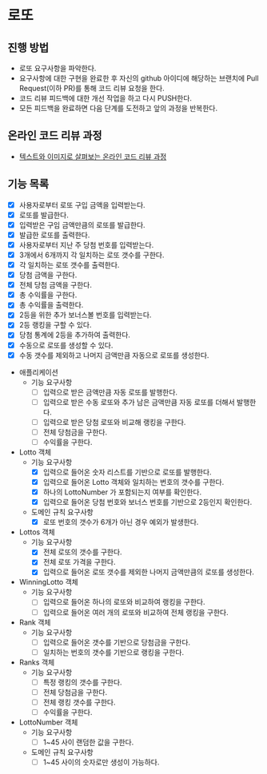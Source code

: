 # 로또
## 진행 방법
* 로또 요구사항을 파악한다.
* 요구사항에 대한 구현을 완료한 후 자신의 github 아이디에 해당하는 브랜치에 Pull Request(이하 PR)를 통해 코드 리뷰 요청을 한다.
* 코드 리뷰 피드백에 대한 개선 작업을 하고 다시 PUSH한다.
* 모든 피드백을 완료하면 다음 단계를 도전하고 앞의 과정을 반복한다.

## 온라인 코드 리뷰 과정
* [텍스트와 이미지로 살펴보는 온라인 코드 리뷰 과정](https://github.com/next-step/nextstep-docs/tree/master/codereview)

## 기능 목록 
- [x] 사용자로부터 로또 구입 금액을 입력받는다.
- [x] 로또를 발급한다.
- [x] 입력받은 구임 금액만큼의 로또를 발급한다. 
- [x] 발급한 로또를 출력한다.
- [x] 사용자로부터 지난 주 당첨 번호를 입력받는다. 
- [x] 3개에서 6개까지 각 일치하는 로또 갯수를 구한다.
- [x] 각 일치하는 로또 갯수를 출력한다.
- [x] 당첨 금액을 구한다.
- [x] 전체 당첨 금액을 구한다.
- [x] 총 수익률을 구한다.
- [x] 총 수익률을 출력한다. 
- [x] 2등을 위한 추가 보너스볼 번호를 입력받는다. 
- [x] 2등 랭킹을 구할 수 있다. 
- [x] 당첨 통계에 2등을 추가하여 출력한다. 
- [x] 수동으로 로또를 생성할 수 있다.
- [x] 수동 갯수를 제외하고 나머지 금액만큼 자동으로 로또를 생성한다.

- 애플리케이션
  - 기능 요구사항 
    - [ ] 입력으로 받은 금액만큼 자동 로또를 발행한다. 
    - [ ] 입력으로 받은 수동 로또와 추가 남은 금액만큼 자동 로또를 더해서 발행한다.
    - [ ] 입력으로 받은 당첨 로또와 비교해 랭킹을 구한다. 
    - [ ] 전체 당첨금을 구한다. 
    - [ ] 수익률을 구한다. 
- Lotto 객체
  - 기능 요구사항 
    - [x] 입력으로 들어온 숫자 리스트를 기반으로 로또를 발행한다.
    - [x] 입력으로 들어온 Lotto 객체와 일치하는 번호의 갯수를 구한다. 
    - [x] 하나의 LottoNumber 가 포함되는지 여부를 확인한다. 
    - [x] 입력으로 들어온 당첨 번호와 보너스 번호를 기반으로 2등인지 확인한다. 
  - 도메인 규칙 요구사항 
    - [x] 로또 번호의 갯수가 6개가 아닌 경우 예외가 발생한다. 
- Lottos 객체 
  - 기능 요구사항 
    - [x] 전체 로또의 갯수를 구한다. 
    - [x] 전체 로또 가격을 구한다. 
    - [x] 입력으로 들어온 로또 갯수를 제외한 나머지 금액만큼의 로또를 생성한다.
- WinningLotto 객체 
  - 기능 요구사항 
    - [ ] 입력으로 들어온 하나의 로또와 비교하여 랭킹을 구한다. 
    - [ ] 입력으로 들어온 여러 개의 로또와 비교하여 전체 랭킹을 구한다. 
- Rank 객체 
  - 기능 요구사항 
    - [ ] 입력으로 들어온 갯수를 기반으로 당첨금을 구한다. 
    - [ ] 일치하는 번호의 갯수를 기반으로 랭킹을 구한다. 
- Ranks 객체 
  - 기능 요구사항 
    - [ ] 특정 랭킹의 갯수를 구한다. 
    - [ ] 전체 당첨금을 구한다. 
    - [ ] 전체 랭킹 갯수를 구한다. 
    - [ ] 수익률을 구한다. 
- LottoNumber 객체 
  - 기능 요구사항 
    - [ ] 1~45 사이 랜덤한 값을 구한다.
  - 도메인 규칙 요구사항 
    - [ ] 1~45 사이의 숫자로만 생성이 가능하다. 